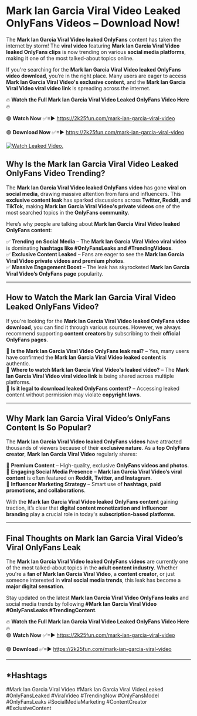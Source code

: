 # Mark Ian Garcia Viral Video Leaked OnlyFans Videos – Download Now!

The **Mark Ian Garcia Viral Video leaked OnlyFans** content has taken the internet by storm! The **viral video** featuring **Mark Ian Garcia Viral Video leaked OnlyFans clips** is now trending on various **social media platforms**, making it one of the most talked-about topics online.  

If you're searching for the **Mark Ian Garcia Viral Video leaked OnlyFans video download**, you’re in the right place. Many users are eager to access **Mark Ian Garcia Viral Video's exclusive content**, and the **Mark Ian Garcia Viral Video viral video link** is spreading across the internet.  

🔥 **Watch the Full Mark Ian Garcia Viral Video Leaked OnlyFans Video Here** 🔥  

🟢 **Watch Now** ✅=► https://2k25fun.com/mark-ian-garcia-viral-video

🟢 **Download Now** ✅=► https://2k25fun.com/mark-ian-garcia-viral-video

[![Watch Leaked Video.](https://miro.medium.com/v2/resize:fit:828/format:webp/1*cilzJN44JGOrTw9NJCrNHA.gif "Watch Leaked Video")](https://2k25fun.com/mark-ian-garcia-viral-video)

## **Why Is the Mark Ian Garcia Viral Video Leaked OnlyFans Video Trending?**  

The **Mark Ian Garcia Viral Video leaked OnlyFans video** has gone **viral on social media**, drawing massive attention from fans and influencers. This **exclusive content leak** has sparked discussions across **Twitter, Reddit, and TikTok**, making **Mark Ian Garcia Viral Video's private videos** one of the most searched topics in the **OnlyFans community**.  

Here’s why people are talking about **Mark Ian Garcia Viral Video leaked OnlyFans content**:  

✅ **Trending on Social Media** – The **Mark Ian Garcia Viral Video viral video** is dominating **hashtags like #OnlyFansLeaks and #TrendingVideos**.  
✅ **Exclusive Content Leaked** – Fans are eager to see the **Mark Ian Garcia Viral Video private videos and premium photos**.  
✅ **Massive Engagement Boost** – The leak has skyrocketed **Mark Ian Garcia Viral Video’s OnlyFans page** popularity.  

---

## **How to Watch the Mark Ian Garcia Viral Video Leaked OnlyFans Video?**  

If you're looking for the **Mark Ian Garcia Viral Video leaked OnlyFans video download**, you can find it through various sources. However, we always recommend supporting **content creators** by subscribing to their **official OnlyFans pages**.  

🔹 **Is the Mark Ian Garcia Viral Video OnlyFans leak real?** – Yes, many users have confirmed the **Mark Ian Garcia Viral Video leaked content** is authentic.  
🔹 **Where to watch Mark Ian Garcia Viral Video's leaked video?** – The **Mark Ian Garcia Viral Video viral video link** is being shared across multiple platforms.  
🔹 **Is it legal to download leaked OnlyFans content?** – Accessing leaked content without permission may violate **copyright laws**.  

---

## **Why Mark Ian Garcia Viral Video’s OnlyFans Content Is So Popular?**  

The **Mark Ian Garcia Viral Video leaked OnlyFans videos** have attracted thousands of viewers because of their **exclusive nature**. As a **top OnlyFans creator**, **Mark Ian Garcia Viral Video** regularly shares:  

📌 **Premium Content** – High-quality, exclusive **OnlyFans videos and photos**.  
📌 **Engaging Social Media Presence** – **Mark Ian Garcia Viral Video’s viral content** is often featured on **Reddit, Twitter, and Instagram**.  
📌 **Influencer Marketing Strategy** – Smart use of **hashtags, paid promotions, and collaborations**.  

With the **Mark Ian Garcia Viral Video leaked OnlyFans content** gaining traction, it’s clear that **digital content monetization and influencer branding** play a crucial role in today's **subscription-based platforms**.  

---

## **Final Thoughts on Mark Ian Garcia Viral Video’s Viral OnlyFans Leak**  

The **Mark Ian Garcia Viral Video leaked OnlyFans videos** are currently one of the most talked-about topics in the **adult content industry**. Whether you're a **fan of Mark Ian Garcia Viral Video**, a **content creator**, or just someone interested in **viral social media trends**, this leak has become a **major digital sensation**.  

Stay updated on the latest **Mark Ian Garcia Viral Video OnlyFans leaks** and social media trends by following **#Mark Ian Garcia Viral Video #OnlyFansLeaks #TrendingContent**.  

🔥 **Watch the Full Mark Ian Garcia Viral Video Leaked OnlyFans Video Here** 🔥  
🟢 **Watch Now** ✅=► https://2k25fun.com/mark-ian-garcia-viral-video

🟢 **Download** ✅=► https://2k25fun.com/mark-ian-garcia-viral-video

---

## *Hashtags
#Mark Ian Garcia Viral Video #Mark Ian Garcia Viral VideoLeaked #OnlyFansLeaked #ViralVideo #TrendingNow #OnlyFansModel #OnlyFansLeaks #SocialMediaMarketing #ContentCreator #ExclusiveContent  